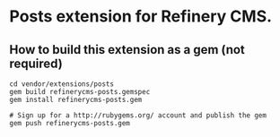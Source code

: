 # Posts extension for Refinery CMS.

## How to build this extension as a gem (not required)

    cd vendor/extensions/posts
    gem build refinerycms-posts.gemspec
    gem install refinerycms-posts.gem

    # Sign up for a http://rubygems.org/ account and publish the gem
    gem push refinerycms-posts.gem
